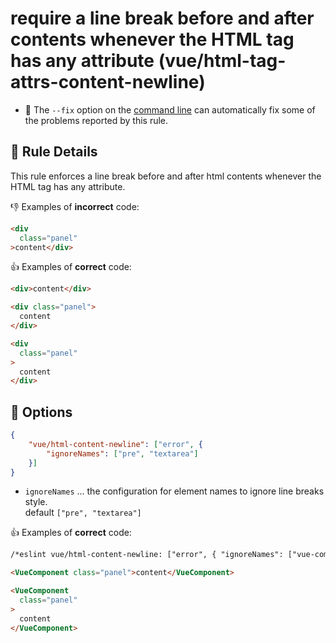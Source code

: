# require a line break before and after contents whenever the HTML tag has any attribute (vue/html-tag-attrs-content-newline)

- :wrench: The `--fix` option on the [command line](https://eslint.org/docs/user-guide/command-line-interface#fixing-problems) can automatically fix some of the problems reported by this rule.

## :book: Rule Details

This rule enforces a line break before and after html contents whenever the HTML tag has any attribute.


:-1: Examples of **incorrect** code:

```html
<div
  class="panel"
>content</div>
```

:+1: Examples of **correct** code:

```html
<div>content</div>

<div class="panel">
  content
</div>

<div
  class="panel"
>
  content
</div>
```


## :wrench: Options

```json
{
    "vue/html-content-newline": ["error", {
        "ignoreNames": ["pre", "textarea"]
    }]
}
```

- `ignoreNames` ... the configuration for element names to ignore line breaks style.  
    default `["pre", "textarea"]`


:+1: Examples of **correct** code:

```html
/*eslint vue/html-content-newline: ["error", { "ignoreNames": ["vue-component", "pre", "textarea"]}] */

<VueComponent class="panel">content</VueComponent>

<VueComponent
  class="panel"
>
  content
</VueComponent>
```

